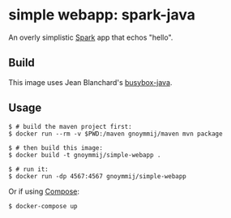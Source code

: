 # simple webapp: spark-java

An overly simplistic [Spark](http://sparkjava.com/) app that echos "hello".

## Build

This image uses Jean Blanchard's [busybox-java](https://github.com/jeanblanchard/docker-busybox-java).

## Usage

```console
$ # build the maven project first:
$ docker run --rm -v $PWD:/maven gnoymmij/maven mvn package

$ # then build this image:
$ docker build -t gnoymmij/simple-webapp .

$ # run it:
$ docker run -dp 4567:4567 gnoymmij/simple-webapp
```

Or if using [Compose](https://github.com/docker/compose):
```console
$ docker-compose up
```

